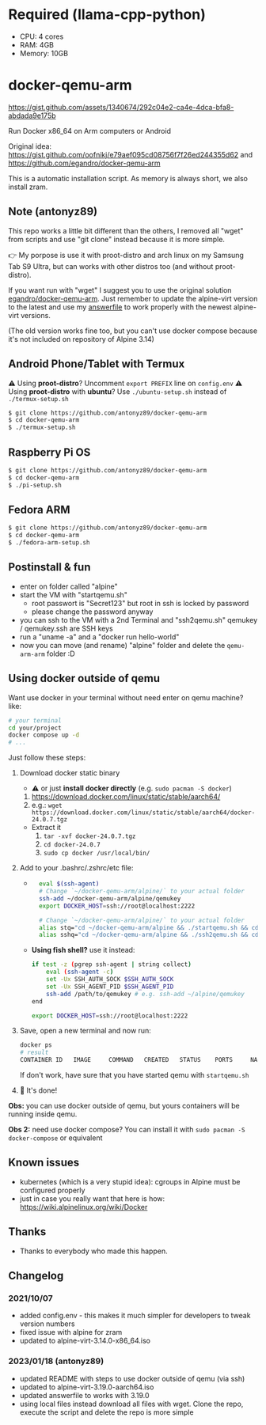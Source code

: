 # Required (llama-cpp-python)
- CPU: 4 cores
- RAM: 4GB
- Memory: 10GB

# docker-qemu-arm

https://gist.github.com/assets/1340674/292c04e2-ca4e-4dca-bfa8-abdada9e175b

Run Docker x86_64 on Arm computers or Android

Original idea: <https://gist.github.com/oofnikj/e79aef095cd08756f7f26ed244355d62> and <https://github.com/egandro/docker-qemu-arm>

This is a automatic installation script. As memory is always short, we also install zram.

## Note (antonyz89)

This repo works a little bit different than the others, I removed all "wget" from scripts and use "git clone" instead because it is more simple.

👉 My porpose is use it with proot-distro and arch linux  on my Samsung Tab S9 Ultra, but can works with other distros too (and without proot-distro).

If you want run with "wget" I suggest you to use the original solution [egandro/docker-qemu-arm](https://github.com/egandro/docker-qemu-arm).
Just remember to update the alpine-virt version to the latest and use my [answerfile](./answerfile) to work properly with the newest alpine-virt versions.

(The old version works fine too, but you can't use docker compose because it's not included on repository of Alpine 3.14)


## Android Phone/Tablet with Termux

⚠️ Using **proot-distro**? Uncomment `export PREFIX` line on `config.env`
⚠️ Using **proot-distro** with **ubuntu**? Use `./ubuntu-setup.sh` instead of `./termux-setup.sh`

```bash
$ git clone https://github.com/antonyz89/docker-qemu-arm
$ cd docker-qemu-arm
$ ./termux-setup.sh
```


## Raspberry Pi OS

```bash
$ git clone https://github.com/antonyz89/docker-qemu-arm
$ cd docker-qemu-arm
$ ./pi-setup.sh
```

## Fedora ARM

```bash
$ git clone https://github.com/antonyz89/docker-qemu-arm
$ cd docker-qemu-arm
$ ./fedora-arm-setup.sh
```


## Postinstall & fun

- enter on folder called "alpine"
- start the VM with "startqemu.sh"
    - root passwort is "Secret123" but root in ssh is locked by password
    - please change the password anyway
- you can ssh to the VM with a 2nd Terminal and "ssh2qemu.sh" qemukey / qemukey.ssh are SSH keys
- run a "uname -a" and a "docker run hello-world"
- now you can move (and rename) "alpine" folder and delete the `qemu-arm-arm` folder :D

## Using docker outside of qemu

Want use docker in your terminal without need enter on qemu machine? like:

```sh
# your terminal
cd your/project
docker compose up -d
# ...
```

Just follow these steps:

1. Download docker static binary
    - ⚠️ or just **install docker directly** (e.g. `sudo pacman -S docker`)
    1. https://download.docker.com/linux/static/stable/aarch64/
    2. e.g.: `wget https://download.docker.com/linux/static/stable/aarch64/docker-24.0.7.tgz`

    - Extract it
        1. `tar -xvf docker-24.0.7.tgz`
        2. `cd docker-24.0.7`
        3. `sudo cp docker /usr/local/bin/`

2. Add to your .bashrc/.zshrc/etc file:
    - ```sh
        eval $(ssh-agent)
        # Change `~/docker-qemu-arm/alpine/` to your actual folder
        ssh-add ~/docker-qemu-arm/alpine/qemukey 
        export DOCKER_HOST=ssh://root@localhost:2222

        # Change `~/docker-qemu-arm/alpine/` to your actual folder
        alias stq="cd ~/docker-qemu-arm/alpine && ./startqemu.sh && cd"
        alias sshq="cd ~/docker-qemu-arm/alpine && ./ssh2qemu.sh && cd"
        ```

    - **Using fish shell?** use it instead:

        ```sh
        if test -z (pgrep ssh-agent | string collect)
            eval (ssh-agent -c)
            set -Ux SSH_AUTH_SOCK $SSH_AUTH_SOCK
            set -Ux SSH_AGENT_PID $SSH_AGENT_PID
            ssh-add /path/to/qemukey # e.g. ssh-add ~/alpine/qemukey
        end

        export DOCKER_HOST=ssh://root@localhost:2222
        ```

3. Save, open a new terminal and now run:

    ```sh
    docker ps
    # result
    CONTAINER ID   IMAGE     COMMAND   CREATED   STATUS    PORTS     NAMES
    ```

    If don't work, have sure that you have started qemu with `startqemu.sh`

4. 🚀 It's done!

**Obs:** you can use docker outside of qemu, but yours containers will be running inside qemu.

**Obs 2:** need use docker compose? You can install it with `sudo pacman -S docker-compose` or equivalent

## Known issues

- kubernetes (which is a very stupid idea): cgroups in Alpine must be configured properly
- just in case you really want that here is how: <https://wiki.alpinelinux.org/wiki/Docker>

## Thanks

- Thanks to everybody who made this happen.

## Changelog
### 2021/10/07

- added config.env - this makes it much simpler for developers to tweak version numbers
- fixed issue with alpine for zram
- updated to alpine-virt-3.14.0-x86_64.iso

### 2023/01/18 (antonyz89)

- updated README with steps to use docker outside of qemu (via ssh)
- updated to alpine-virt-3.19.0-aarch64.iso
- updated answerfile to works with 3.19.0
- using local files instead download all files with wget. Clone the repo, execute the script and delete the repo is more simple


